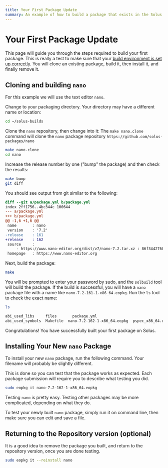```yaml
---
title: Your First Package Update
summary: An example of how to build a package that exists in the Solus repos for new packagers.
---
```


# Your First Package Update

This page will guide you through the steps required to build your first package. This is really a test to make sure that your [build environment is set up correctly](docs/packaging/prepare-for-packaging.mdx). You will clone an existing package, build it, then install it, and finally remove it.

## Cloning and building `nano`

For this example we will use the text editor `nano`.

Change to your packaging directory. Your directory may have a different name or location:

```bash
cd ~/solus-builds
```

Clone the `nano` repository, then change into it:
The `make nano.clone` command will clone the `nano` package repository `https://github.com/solus-packages/nano`

```bash
make nano.clone
cd nano
```

Increase the release number by one ("bump" the package) and then check the results:

```bash
make bump
git diff
```

You should see output from git similar to the following:

```diff
diff --git a/package.yml b/package.yml
index 2ff1756..4bc344c 100644
--- a/package.yml
+++ b/package.yml
@@ -1,6 +1,6 @@
 name       : nano
 version    : '7.2'
-release    : 161
+release    : 162
 source     :
     - https://www.nano-editor.org/dist/v7/nano-7.2.tar.xz : 86f3442768bd2873cec693f83cdf80b4b444ad3cc14760b74361474fc87a4526
 homepage   : https://www.nano-editor.org
```

Next, build the package:

```bash
make
```

You will be prompted to enter your password by sudo, and the `solbuild` tool will build the package.
If the build is successful, you will have a `nano` package file with a name like `nano-7.2-161-1-x86_64.eopkg`. Run the `ls` tool to check the exact name:

```bash
ls

abi_used_libs     files       package.yml
abi_used_symbols  Makefile  nano-7.2-162-1-x86_64.eopkg  pspec_x86_64.xml
```

Congratulations! You have successfully built your first package on Solus.

## Installing Your New `nano` Package

To install your new `nano` package, run the following command. Your filename will probably be slightly different.

This is done so you can test that the package works as expected. Each package submission will require you to describe what testing you did.

```bash
sudo eopkg it nano-7.2-162-1-x86_64.eopkg
```

Testing `nano` is pretty easy. Testing other packages may be more complicated, depending on what they do.

To test your newly built `nano` package, simply run it on command line, then make sure you can edit and save a file.

## Returning to the Repository version (optional)

It is a good idea to remove the package you built, and return to the repository version, once you are done testing.

```bash
sudo eopkg it --reinstall nano
```

